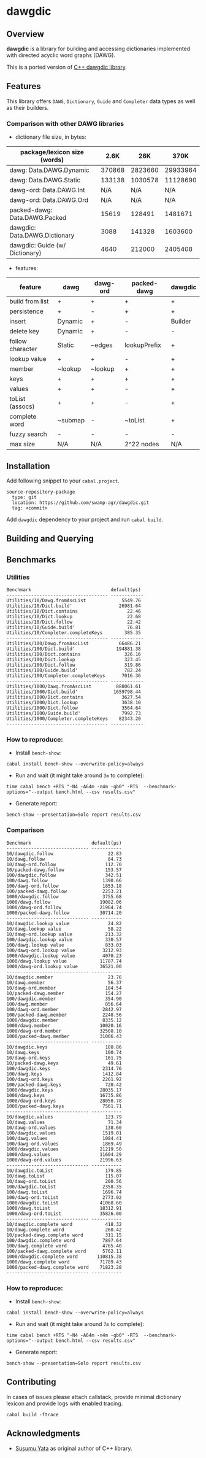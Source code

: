 # dawgdic

## Overview

**dawgdic** is a library for building and accessing 
dictionaries implemented with directed acyclic word 
graphs (DAWG).

This is a ported version of [C++ dawgdic library](https://github.com/s-yata/dawgdic).

## Features

This library offers `DAWG`, `Dictionary`, `Guide` and `Completer` data types as well as their builders.

### Comparison with other DAWG libraries

- dictionary file size, in bytes:

| package/lexicon size (words)   | 2.6K   | 26K     | 370K     |
| ------------------------------ | ------ | ------- | -------- |
| dawg: Data.DAWG.Dynamic        | 370868 | 2823660 | 29933964 |
| dawg: Data.DAWG.Static         | 133138 | 1030578 | 11128690 |
| dawg-ord: Data.DAWG.Int        | N/A    | N/A     | N/A      |
| dawg-ord: Data.DAWG.Ord        | N/A    | N/A     | N/A      |
| packed-dawg: Data.DAWG.Packed  | 15619  | 128491  | 1481671  |
| dawgdic: Data.DAWG.Dictionary  | 3088   | 141328  | 1603600  |
| dawgdic: Guide (w/ Dictionary) | 4640   | 212000  | 2405408  |

- features:

| feature          | dawg    | dawg-ord | packed-dawg  | dawgdic |
| ---------------- | ------- | -------- | ------------ | ------- |
| build from list  | +       | +        | +            | +       |
| persistence      | +       | -        | +            | +       |
| insert           | Dynamic | +        | -            | Builder |
| delete key       | Dynamic | +        | -            | -       |
| follow character | Static  | ~edges   | lookupPrefix | +       |
| lookup value     | +       | +        | -            | +       |
| member           | ~lookup | ~lookup  | +            | +       |
| keys             | +       | +        | +            | +       |
| values           | +       | +        | -            | +       |
| toList (assocs)  | +       | +        | -            | +       |
| complete word    | ~submap | -        | ~toList      | +       |
| fuzzy search     | -       | -        | -            | -       |
| max size         | N/A     | N/A      | 2^22 nodes   | N/A     |


## Installation

Add following snippet to your `cabal.project`.

```
source-repository-package
  type: git
  location: https://github.com/swamp-agr/dawgdic.git
  tag: <commit>
```

Add `dawgdic` dependency to your project and run `cabal build`.


## Building and Querying


## Benchmarks

### Utilities

```
Benchmark                             default(μs)
------------------------------------- ------------
Utilities/10/Dawg.fromAscList             5549.76
Utilities/10/Dict.build'                 26981.64
Utilities/10/Dict.contains                  22.46
Utilities/10/Dict.lookup                    22.68
Utilities/10/Dict.follow                    22.42
Utilities/10/Guide.build'                   76.81
Utilities/10/Completer.completeKeys        385.35
------------------------------------- ------------
Utilities/100/Dawg.fromAscList           66486.21
Utilities/100/Dict.build'               194881.38
Utilities/100/Dict.contains                326.16
Utilities/100/Dict.lookup                  323.45
Utilities/100/Dict.follow                  319.86
Utilities/100/Guide.build'                 782.24
Utilities/100/Completer.completeKeys      7016.36
------------------------------------- ------------
Utilities/1000/Dawg.fromAscList         888061.61
Utilities/1000/Dict.build'             1659798.44
Utilities/1000/Dict.contains              3627.54
Utilities/1000/Dict.lookup                3638.10
Utilities/1000/Dict.follow                3564.64
Utilities/1000/Guide.build'               7992.73
Utilities/1000/Completer.completeKeys    82343.20
------------------------------------- ------------
```

### How to reproduce:

- Install `bench-show`:

```
cabal install bench-show --overwrite-policy=always
```

- Run and wait (it might take around `3m` to complete):

```
time cabal bench +RTS "-N4 -A64m -n4m -qb0" -RTS  --benchmark-options="--output bench.html --csv results.csv"
```

- Generate report:

```
bench-show --presentation=Solo report results.csv
```

### Comparison

```
Benchmark                      default(μs)
------------------------------ -----------
10/dawgdic.follow                    22.83
10/dawg.follow                       84.73
10/dawg-ord.follow                  112.70
10/packed-dawg.follow               153.57
100/dawgdic.follow                  342.51
100/dawg.follow                    1390.66
100/dawg-ord.follow                1853.18
100/packed-dawg.follow             2253.21
1000/dawgdic.follow                3755.68
1000/dawg.follow                  19082.06
1000/dawg-ord.follow              21964.74
1000/packed-dawg.follow           30714.20
------------------------------ -----------
10/dawgdic.lookup value              24.82
10/dawg.lookup value                 58.22
10/dawg-ord.lookup value            213.32
100/dawgdic.lookup value            330.57
100/dawg.lookup value               833.03
100/dawg-ord.lookup value          3212.93
1000/dawgdic.lookup value          4070.23
1000/dawg.lookup value            11787.74
1000/dawg-ord.lookup value        36521.00
------------------------------ -----------
10/dawgdic.member                    23.76
10/dawg.member                       56.37
10/dawg-ord.member                  184.54
10/packed-dawg.member               154.27
100/dawgdic.member                  354.90
100/dawg.member                     856.64
100/dawg-ord.member                2842.97
100/packed-dawg.member             2248.56
1000/dawgdic.member                8335.12
1000/dawg.member                  10020.16
1000/dawg-ord.member              32508.10
1000/packed-dawg.member           31006.43
------------------------------ -----------
10/dawgdic.keys                     180.86
10/dawg.keys                        100.74
10/dawg-ord.keys                    161.75
10/packed-dawg.keys                  49.61
100/dawgdic.keys                   2314.76
100/dawg.keys                      1412.84
100/dawg-ord.keys                  2261.92
100/packed-dawg.keys                720.42
1000/dawgdic.keys                 28035.17
1000/dawg.keys                    16735.86
1000/dawg-ord.keys                28050.78
1000/packed-dawg.keys              7561.71
------------------------------ -----------
10/dawgdic.values                   123.79
10/dawg.values                       71.34
10/dawg-ord.values                  138.60
100/dawgdic.values                 1519.01
100/dawg.values                    1084.41
100/dawg-ord.values                1869.49
1000/dawgdic.values               21219.50
1000/dawg.values                  11604.29
1000/dawg-ord.values              21996.63
------------------------------ -----------
10/dawgdic.toList                   179.85
10/dawg.toList                      115.07
10/dawg-ord.toList                  200.56
100/dawgdic.toList                 2358.35
100/dawg.toList                    1696.74
100/dawg-ord.toList                2773.02
1000/dawgdic.toList               41068.60
1000/dawg.toList                  18312.91
1000/dawg-ord.toList              35826.00
------------------------------ -----------
10/dawgdic.complete word            418.32
10/dawg.complete word               260.42
10/packed-dawg.complete word        311.15
100/dawgdic.complete word          7897.64
100/dawg.complete word             4765.40
100/packed-dawg.complete word      5762.11
1000/dawgdic.complete word       110815.38
1000/dawg.complete word           71789.43
1000/packed-dawg.complete word    71823.28
------------------------------ -----------
```

### How to reproduce:

- Install `bench-show`:

```
cabal install bench-show --overwrite-policy=always
```

- Run and wait (it might take around `7m` to complete):

```
time cabal bench +RTS "-N4 -A64m -n4m -qb0" -RTS  --benchmark-options="--output bench.html --csv results.csv"
```

- Generate report:

```
bench-show --presentation=Solo report results.csv
```

## Contributing

In cases of issues please attach callstack, provide minimal dictionary lexicon and provide logs with enabled tracing.

```
cabal build -ftrace
```

## Acknowledgments

- [Susumu Yata](https://github.com/s-yata) as original author of C++ library.
